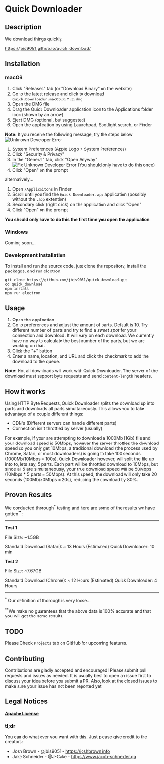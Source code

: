 # Quick Downloader


## Description

We download things quickly.

https://jbis9051.github.io/quick_download/

## Installation

### macOS

1. Click "Releases" tab (or "Download Binary" on the website)
2. Go to the latest release and click to download `Quick.Downloader.macOS.X.Y.Z.dmg`
3. Open the DMG file
4. Drag the Quick Downloader application icon to the Applications folder icon (shown by an arrow)
5. Eject DMG (optional, but suggested)
6. Open the application by using Launchpad, Spotlight search, or Finder

**Note:** If you receive the following message, try the steps below
![Unknown Developer Error](https://github.com/jbis9051/quick_download/raw/master/_layouts/apple_is_annoying.png)

1. System Preferences (Apple Logo > System Preferences)
2. Click "Security & Privacy"
3. In the "General" tab, click "Open Anyway"
![Fix Unknown Developer Error](https://github.com/jbis9051/quick_download/raw/master/_layouts/fix_apple_is_annoying.png)
(You should only have to do this once)
4. Click "Open" on the prompt

alternatively...

1. Open `/Applicaitons` in Finder
2. Scroll until you find the `Quick Downloader.app` application (possibly without the `.app` extention)
3. Secondary click (right click) on the application and click "Open"
4. Click "Open" on the prompt

**You should only have to do this the first time you open the application**

### Windows

Coming soon...

### Development Installation

To install and run the source code, just clone the repository, install the packages, and run electron.

    git clone https://github.com/jbis9051/quick_download.git
    cd quick_download
    npm install
    npm run electron

## Usage

1. Open the application
2. Go to preferences and adjust the amount of parts. Default is 10. Try different number of parts and try to find a *sweet spot* for your connection and download. It will vary on each download. We currently have no way to calculate the best number of the parts, but we are working on that.
3. Click the "+" button
4. Enter a name, location, and URL and click the checkmark to add the download to the queue.

**Note:** Not all downloads will work with Quick Downloader. The server of the download must support byte requests and send `content-length` headers.

## How it works

Using HTTP Byte Requests, Quick Downloader splits the download up into parts and downloads all parts simultaneously.  This allows you to take advantage of a couple different things:

- CDN's (Different servers can handle different parts)
- Connection isn't throttled by server (usually)

For example, if your are attempting to download a 1000Mb (1Gb) file and your download speed is 50Mbps, however the server throttles the download speed so you only get 10Mbps, a traditional download (the process used by Chrome, Safari, or most downloaders) is going to take 100 seconds (1000Mb/10Mbps = 100s).  Quick Downloader however, will split the file up into to, lets say, 5 parts.  Each part will be throttled download to 10Mbps, but since all 5 are simultaneously, your true download speed will be 50Mbps (10Mbps * 5 parts = 50Mbps).  At this speed, the download will only take 20 seconds (100Mb/50Mbps = 20s), reducing the download by 80%.  

## Proven Results

We conducted thorough<sup>\*</sup> testing and here are some of the results we have gotten<sup>\*\*</sup>:

----

**Test 1**

File Size: ~1.5GB

Standard Download (Safari): ~ 13 Hours (Estimated)
Quick Downloader: 10 min

**Test 2**

File Size: ~7.67GB

Standard Download (Chrome): ~ 12 Hours (Estimated)
Quick Downloader: 4 Hours

----

<sup>\*</sup> Our definition of thorough is very loose... 

<sup>\*\*</sup>We make no guarantees that the above data is 100% accurate and that you will get the same results.

## TODO

Please Check `Projects` tab on GitHub for upcoming features.

## Contributing

Contributions are gladly accepted and encouraged! Please submit pull requests and issues as needed. It is usually best to open an issue first to discuss your idea before you submit a PR. Also, look at the closed issues to make sure your issue has not been reported yet.

## Legal Notices

[**Apache License**](https://github.com/jbis9051/quick_download/blob/master/LICENSE)

### tl;dr

You can do what ever you want with this. Just please give credit to the creators:

- Josh Brown - @jbis9051 - https://joshbrown.info
- Jake Schneider - @J-Cake - https://www.jacob-schneider.ga
